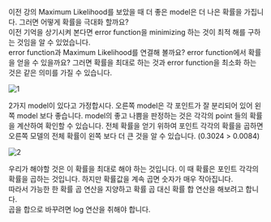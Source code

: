 이전 강의 Maximum Likelihood를 보았을 때 더 좋은 model은 더 나은 확률을 가집니다. 그러면 어떻게 확률을 극대화 할까요?<br>
이전 기억을 상기시켜 본다면 error function을 minimizing 하는 것이 최적 해를 구하는 것임을 알 수 있었습니다.<br>
error function과 Maximum Likelihood를 연결해 볼까요? error function에서 확률을 얻을 수 있을까요? 그러면 확률을 최대로 하는 것과 error function을 최소화 하는 것은 같은 의미를 가질 수 있습니다. 

![1](http://postfiles13.naver.net/MjAxNzEyMjdfMTAz/MDAxNTE0MzgzMTQ5NjI5.hJvCzdqQ4RA6KsDDS34K8tnbgY7Ftmtm4oqgyNlAB8Yg.TEBfFwI5Ca_Wcv3zA7q5Iz7LJSIi-RIqvHPZk7WwyzUg.PNG.infoefficien/18-2_Maximum_Probabilities.mp4_000000000.png?type=w773)

2가지 model이 있다고 가정합시다. 오른쪽 model은 각 포인트가 잘 분리되어 있어 왼쪽 model 보다 좋습니다. model의 좋고 나쁨을 판정하는 것은 각각의 point 들의 확률을 계산하여 확인할 수 있습니다. 전체 확률을 얻기 위하여 포인트 각각의 확률을 곱하면 오른쪽 모델의 전체 확률이 왼쪽 보다 더 큰 것을 알 수 있습니다. (0.3024 > 0.0084)

![2](http://blogfiles.naver.net/MjAxNzEyMjdfMTY3/MDAxNTE0MzgzOTQ5MzQ3.AzZ7MUEySD-QU0SAd1LjC1vuDVrw0FBd7lLVJDZOjJkg.tckFZQg-6yNQTPDELZ9IjTdHxqHherTtwh4J9zGCHUcg.PNG.infoefficien/18-2_Maximum_Probabilities.mp4_000091189.png?type=w1)

우리가 해야할 것은 이 확률을 최대로 해야 하는 것입니다. 이 때 확률은 포인트 각각의 확률을 곱하는 것입니다. 하지만 확률값을 계속 곱면 숫자가 매우 작아집니다.<br>
따라서 가능한 한 확률 곱 연산을 지양하고 확률 곱 대신 확률 합 연산을 해보려고 합니다. <br> 
곱을 합으로 바꾸려면 log 연산을 취해야 합니다.